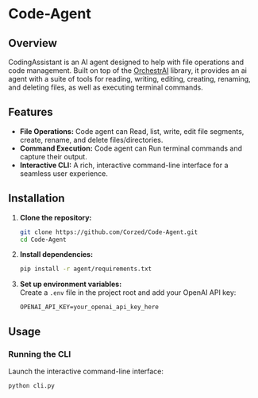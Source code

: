 # Code-Agent

## Overview

CodingAssistant is an AI agent designed to help with file operations and code management. Built on top of the [OrchestrAI](https://github.com/Corzed/OrchestrAI) library, it provides an ai agent with a suite of tools for reading, writing, editing, creating, renaming, and deleting files, as well as executing terminal commands.

## Features

- **File Operations:** Code agent can Read, list, write, edit file segments, create, rename, and delete files/directories.
- **Command Execution:** Code agent can Run terminal commands and capture their output.
- **Interactive CLI:** A rich, interactive command-line interface for a seamless user experience.


## Installation

1. **Clone the repository:**
    ```bash
    git clone https://github.com/Corzed/Code-Agent.git
    cd Code-Agent
    ```

2. **Install dependencies:**
    ```bash
    pip install -r agent/requirements.txt
    ```

3. **Set up environment variables:**  
   Create a `.env` file in the project root and add your OpenAI API key:
    ```dotenv
    OPENAI_API_KEY=your_openai_api_key_here
    ```

## Usage

### Running the CLI

Launch the interactive command-line interface:
```bash
python cli.py
